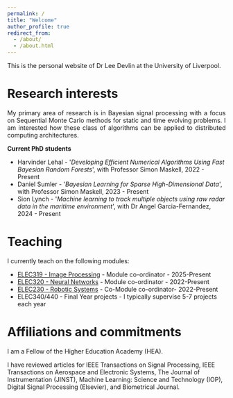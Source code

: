 ```yaml
---
permalink: /
title: "Welcome"
author_profile: true
redirect_from: 
  - /about/
  - /about.html
---
```


This is the personal website of Dr Lee Devlin at the University of Liverpool. 

Research interests
======
<p align="justify"> My primary area of research is in Bayesian signal processing with a focus on Sequential Monte Carlo methods for static and time evolving problems. I am interested how these class of algorithms can be applied to distributed computing architectures. </p>

**Current PhD students**
* Harvinder Lehal - '_Developing Efficient Numerical Algorithms Using Fast Bayesian Random Forests_',  with Professor Simon Maskell, 2022 - Present
* Daniel Sumler - '_Bayesian Learning for Sparse High-Dimensional Data_', with Professor Simon Maskell, 2023 - Present 
* Sion Lynch - '_Machine learning to track multiple objects using raw radar data in the maritime environment_', with Dr Angel Garcia-Fernandez, 2024 - Present

Teaching
======
I currently teach on the following modules:
* [ELEC319 - Image Processing](https://tulip.liv.ac.uk/mods/student/ELEC319_202526.htm) - Module co-ordinator - 2025-Present
* [ELEC320 - Neural Networks](https://tulip.liv.ac.uk/mods/student/ELEC320_202526.htm) - Module co-ordinator - 2022-Present
* [ELEC230 - Robotic Systems](https://tulip.liv.ac.uk/mods/student/ELEC230_202526.htm) - Co-Module co-ordinator- 2022-Present
* ELEC340/440 - Final Year projects - I typically supervise 5-7 projects each year

Affiliations and commitments
======
I am a Fellow of the Higher Education Academy (HEA).

I have reviewed articles for IEEE Transactions on Signal Processing, IEEE Transactions on Aerospace and Electronic Systems, The Journal of Instrumentation (JINST), Machine Learning: Science and Technology (IOP), Digital Signal Processing (Elsevier), and Biometrical Journal.
